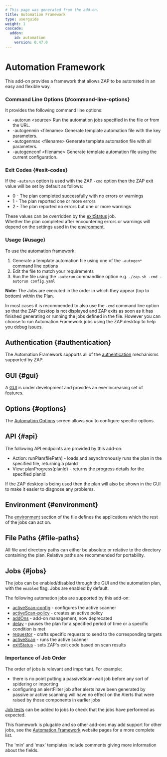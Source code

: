 ```yaml
---
# This page was generated from the add-on.
title: Automation Framework
type: userguide
weight: 1
cascade:
  addon:
    id: automation
    version: 0.47.0
---
```


# Automation Framework

This add-on provides a framework that allows ZAP to be automated in an easy and flexible way.

### Command Line Options {#command-line-options}

It provides the following command line options:

* -autorun \<source\> Run the automation jobs specified in the file or from the URL.
* -autogenmin \<filename\> Generate template automation file with the key parameters.
* -autogenmax \<filename\> Generate template automation file with all parameters.
* -autogenconf \<filename\> Generate template automation file using the current configuration.

### Exit Codes {#exit-codes}

If the `-autorun` option is used with the ZAP `-cmd` option then the ZAP exit value will be set by default as follows:

* 0 - The plan completed successfully with no errors or warnings
* 1 - The plan reported one or more errors
* 2 - The plan reported no errors but one or more warnings

These values can be overridden by the [exitStatus](/docs/desktop/addons/automation-framework/job-exitstatus/) job.  
Whether the plan completed after encountering errors or warnings will depend on the settings used in the [environment](/docs/desktop/addons/automation-framework/environment/).

### Usage {#usage}

To use the automation framework:

1. Generate a template automation file using one of the `-autogen*` command line options
2. Edit the file to match your requirements
3. Run the file using the `-autorun` commandline option e.g. `./zap.sh -cmd -autorun config.yaml`

**Note:** The Jobs are executed in the order in which they appear (top to bottom) within the Plan.


In most cases it is recommended to also use the `-cmd` command line option so that the ZAP desktop is not displayed
and ZAP exits as soon as it has finished generating or running the jobs defined in the file.
However you can choose to run Automation Framework jobs using the ZAP desktop to help you debug issues.

## Authentication {#authentication}

The Automation Framework supports all of the [authentication](/docs/desktop/addons/automation-framework/authentication/) mechanisms supported by ZAP.

## GUI {#gui}

A [GUI](/docs/desktop/addons/automation-framework/gui/) is under development and provides an ever increasing set of features.

## Options {#options}

The [Automation Options](/docs/desktop/addons/automation-framework/options/) screen allows you to configure specific options.

## API {#api}

The following API endpoints are provided by this add-on:

* Action: runPlan(filePath) - loads and asynchronously runs the plan in the specified file, returning a planId
* View: planProgress(planId) - returns the progress details for the specified planId

If the ZAP desktop is being used then the plan will also be shown in the GUI to make it easier to diagnose any problems.

## Environment {#environment}

The [environment](/docs/desktop/addons/automation-framework/environment/) section of the file defines the applications which the rest of the jobs can act on.

## File Paths {#file-paths}

All file and directory paths can either be absolute or relative to the directory containing the plan. Relative paths are recommended for portability.

## Jobs {#jobs}

The jobs can be enabled/disabled through the GUI and the automation plan, with the `enabled` flag. Jobs are enabled by default.


The following automation jobs are supported by this add-on:

* [activeScan-config](/docs/desktop/addons/automation-framework/job-ascanconfig/) - configures the active scanner
* [activeScan-policy](/docs/desktop/addons/automation-framework/job-ascanpolicy/) - creates an active policy
* [addOns](/docs/desktop/addons/automation-framework/job-addons/) - add-on management, now deprecated
* [delay](/docs/desktop/addons/automation-framework/job-delay/) - pauses the plan for a specified period of time or a specific condition is met
* [requestor](/docs/desktop/addons/automation-framework/job-requestor/) - crafts specific requests to send to the corresponding targets
* [activeScan](/docs/desktop/addons/automation-framework/job-ascan/) - runs the active scanner
* [exitStatus](/docs/desktop/addons/automation-framework/job-exitstatus/) - sets ZAP's exit code based on scan results

### Importance of Job Order

The order of jobs is relevant and important. For example:

* there is no point putting a passiveScan-wait job before any sort of spidering or importing
* configuring an alertFilter job after alerts have been generated by passive or active scanning will have no effect on the Alerts that were raised by those components in earlier jobs


[Job tests](/docs/desktop/addons/automation-framework/tests/) can be added to jobs to check that the jobs have performed as expected.


This framework is plugable and so other add-ons may add support for other jobs, see the
[Automation Framework](/docs/automate/automation-framework/) website pages for a more complete list.


The 'min' and 'max' templates include comments giving more information about the fields.
